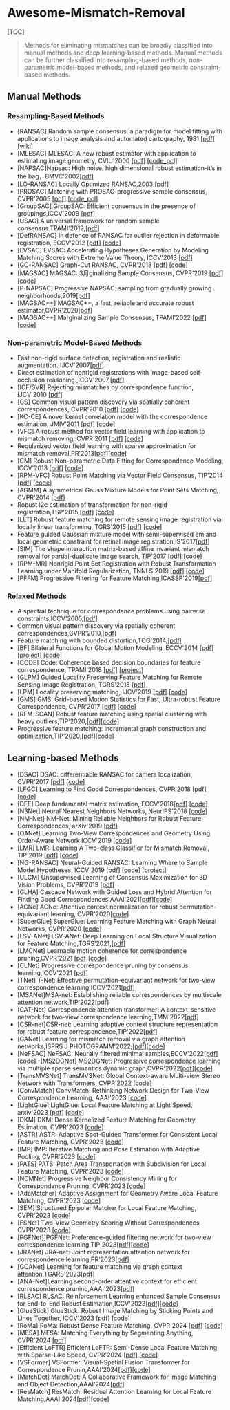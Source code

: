 # Awesome-Mismatch-Removal

[TOC]
>Methods for eliminating mismatches can be broadly classified into manual methods and deep learning-based methods. Manual methods can be further classified into resampling-based methods, non-parametric model-based methods, and relaxed geometric constraint-based methods.

## Manual Methods

### Resampling-Based Methods
- [RANSAC] Random sample consensus: a paradigm for model fitting with applications to image analysis and automated cartography, 1981 [[pdf]](https://apps.dtic.mil/dtic/tr/fulltext/u2/a460585.pdf) [[wiki]](https://en.wikipedia.org/wiki/Random_sample_consensus)
- [MLESAC] MLESAC: A new robust estimator with application to estimating image geometry, CVIU'2000 [[pdf]](http://www.academia.edu/download/3436793/torr_mlesac.pdf) [[code_pcl]](https://github.com/PointCloudLibrary/pcl/tree/master/sample_consensus/include/pcl/sample_consensus)
- [NAPSAC]Napsac: High noise, high dimensional robust estimation-it’s in the bag，BMVC'2002[[pdf]](https://d1wqtxts1xzle7.cloudfront.net/51485218/NAPSAC_High_Noise_High_Dimensional_Robus20170123-23393-jxxcl1-libre.pdf?1485199178=&response-content-disposition=inline%3B+filename%3DNapsac_High_Noise_High_Dimensional_Robus.pdf&Expires=1711038934&Signature=Sk4FynbP~i6Ldh3fCffGfi2G-0MayDfLfkGaavAFkFyLhNRaM5VSccpsnqz3yXUos7Phy8cwLwMAjCZo3ye-yfCdEZVS3lQklsK1hdWyzwTgI9YUXHaI3xzYHNrQlIpa-4tSWIem9BP4oBCC7DDKoa5LOKuFXlRso98JBssYx7rz8SI5Ash2zYarn77~llu4YMKVb-dCnPZ6pJaD9wpMqt55JgsNd4Qs49iBVjR5XesQ8eD-V8Ol~Uag~UDac8aHx7TGQzkl7Nn8yHhzeYPwLSCuFN8-VupY94mZQPfkVl9TMhycSiBga45zAovHjGWgP9wRfLUhdbbkRXVeyLmWAg__&Key-Pair-Id=APKAJLOHF5GGSLRBV4ZA)
- [LO-RANSAC] Locally Optimized RANSAC,2003,[[pdf]](https://cmp.felk.cvut.cz/~chum/papers/chum-DAGM03.pdf)
- [PROSAC] Matching with PROSAC-progressive sample consensus, CVPR'2005 [[pdf]](https://dspace.cvut.cz/bitstream/handle/10467/9496/2005-Matching-with-PROSAC-progressive-sample-consensus.pdf?sequence=1) [[code_pcl]](https://github.com/PointCloudLibrary/pcl/tree/master/sample_consensus/include/pcl/sample_consensus)
- [GroupSAC] GroupSAC: Efficient consensus in the presence of groupings,ICCV'2009 [[pdf]](https://ieeexplore.ieee.org/document/5459241)
- [USAC] A universal framework for random sample consensus.TPAMI'2012,[[pdf]](https://ieeexplore.ieee.org/document/6365642)
- [DefRANSAC] In defence of RANSAC for outlier rejection in deformable registration, ECCV'2012 [[pdf]](https://media.adelaide.edu.au/acvt/Publications/2012/2012-In%20Defence%20of%20RANSAC%20for%20Outlier%20Rejection%20in%20Deformable%20Registration.pdf) [[code]](https://cs.adelaide.edu.au/~tjchin/lib/exe/fetch.php?media=code:eccv12code.zip)
- [EVSAC] EVSAC: Accelerating Hypotheses Generation by Modeling Matching Scores with Extreme Value Theory, ICCV'2013 [[pdf]](https://ieeexplore.ieee.org/document/6751418)
- [GC-RANSAC] Graph-Cut RANSAC, CVPR'2018 [[pdf]](http://openaccess.thecvf.com/content_cvpr_2018/papers/Barath_Graph-Cut_RANSAC_CVPR_2018_paper.pdf) [[code]](https://github.com/danini/graph-cut-ransac)
- [MAGSAC] MAGSAC: 3月ginalizing Sample Consensus, CVPR'2019 [[pdf]](http://openaccess.thecvf.com/content_CVPR_2019/papers/Barath_MAGSAC_3月ginalizing_Sample_Consensus_CVPR_2019_paper.pdf) [[code]](https://github.com/danini/magsac)
- [P-NAPSAC] Progressive NAPSAC: sampling from gradually growing neighborhoods,2019[[pdf]](https://arxiv.org/abs/1906.02295)
- [MAGSAC++] MAGSAC++, a fast, reliable and accurate robust estimator,CVPR'2020[[pdf]](https://arxiv.org/abs/1912.05909)
- [MAGSAC++] Marginalizing Sample Consensus, TPAMI'2022 [[pdf]](https://ieeexplore.ieee.org/document/9511155) [[code]](https://github.com/danini/magsac)
  
### Non-parametric Model-Based Methods
- Fast non-rigid surface detection, registration and realistic augmentation.,IJCV'2007[[pdf]](https://vincentlepetit.github.io/files/papers/comp_pilet_ijcv07.pdf)
- Direct estimation of nonrigid registrations with image-based self-occlusion reasoning.,ICCV'2007,[[pdf]](https://ieeexplore.ieee.org/document/4408989)
- [ICF/SVR] Rejecting mismatches by correspondence function, IJCV'2010 [[pdf]](http://www.nlpr.ia.ac.cn/2010papers/kz/gk24.pdf)
- [GS] Common visual pattern discovery via spatially coherent correspondences, CVPR'2010 [[pdf]](http://www.jdl.ac.cn/project/faceId/paperreading/Paper/Common%20Visual%20Pattern%20Discovery%20via%20Spatially%20Coherent%20Correspondences.pdf) [[code]](https://sites.google.com/site/lhrbss/home/papers/SimplifiedCode.zip?attredirects=0)
- [KC-CE] A novel kernel correlation model with the correspondence estimation, JMIV'2011 [[pdf]](https://www.researchgate.net/profile/P_Chen2/publication/225191068_A_Novel_Kernel_Correlation_Model_with_the_Correspondence_Estimation/links/02e7e5232cd89055ab000000/A-Novel-Kernel-Correlation-Model-with-the-Correspondence-Estimation.pdf) [[code]](http://web.nchu.edu.tw/~pengwen/WWW/Code.html)
- [VFC] A robust method for vector field learning with application to mismatch removing, CVPR'2011 [[pdf]](http://citeseerx.ist.psu.edu/viewdoc/download?doi=10.1.1.721.5913&rep=rep1&type=pdf) [[code]](https://github.com/jiayi-ma?tab=repositories)
- Regularized vector field learning with sparse approximation for mismatch removal,PR'2013[[pdf]](https://pages.ucsd.edu/~ztu/publication/pr13_robustmatching.pdf)[[code]](https://github.com/jiayi-ma/VFC)
- [CM] Robust Non-parametric Data Fitting for Correspondence Modeling, ICCV'2013 [[pdf]](https://mmcheng.net/mftp/Papers/DataFittingICCV13.pdf) [[code]](https://sites.google.com/site/laoszefei81/home/code-1/code-curve-fitting)
- [RPM-VFC] Robust Point Matching via Vector Field Consensus, TIP'2014 [[pdf]](http://or.nsfc.gov.cn/bitstream/00001903-5/99530/1/1000009269450.pdf) [[code]](https://github.com/jiayi-ma?tab=repositories)
- [AGMM] A symmetrical Gauss Mixture Models for Point Sets Matching, CVPR'2014 [[pdf]](http://openaccess.thecvf.com/content_cvpr_2014/papers/Tao_Asymmetrical_Gauss_Mixture_2014_CVPR_paper.pdf)
- Robust l2e estimation of transformation for non-rigid registration,TSP'2015,[[pdf]](https://www.researchgate.net/profile/Jiayi_Ma/publication/273176803_Robust_L2E_Estimation_of_Transformation_for_Non-Rigid_Registration/links/552142f10cf2f9c130512304.pdf) [[code]](https://github.com/jiayi-ma?tab=repositories)
- [LLT] Robust feature matching for remote sensing image registration via locally linear transforming, TGRS'2015 [[pdf]](https://yuan-gao.net/pdf/TGRS2015.pdf) [[code]](https://github.com/jiayi-ma?tab=repositories)
- Feature guided Gaussian mixture model with semi-supervised em and local geometric constraint for retinal image registration,IS'2017[[pdf]](https://sci-hub.ru/10.1016/j.ins.2017.07.010)
- [SIM] The shape interaction matrix-based affine invariant mismatch removal for partial-duplicate image search, TIP'2017 [[pdf]](http://www.cis.pku.edu.cn/faculty/vision/zlin/Publications/2017-TIP-SIM.pdf) [[code]](https://github.com/lylinyang/demo_SIM)
- [RPM-MR] Nonrigid Point Set Registration with Robust Transformation Learning under Manifold Regularization, TNNLS'2019 [[pdf]](https://pdfs.semanticscholar.org/e8c9/75165ffc5af6cad6961b25f29ea112ae50dd.pdf) [[code]](https://github.com/jiayi-ma?tab=repositories)
- [PFFM] Progressive Filtering for Feature Matching,ICASSP'2019[[pdf]](https://sci-hub.ru/10.1109/icassp.2019.8682372)

### Relaxed Methods
- A spectral technique for correspondence problems using pairwise constraints,ICCV'2005,[[pdf]](https://www.cs.cmu.edu/~efros/courses/LBMV07/Papers/leordeanu-iccv-05.pdf)
- Common visual pattern discovery via spatially coherent correspondences,CVPR'2010,[[pdf]](https://sci-hub.ru/10.1109/cvpr.2010.5539780)
- Feature matching with bounded distortion,TOG'2014,[[pdf]](https://sci-hub.ru/10.1145/2602142)
- [BF] Bilateral Functions for Global Motion Modeling, ECCV'2014 [[pdf]](http://mftp.mmcheng.net/Papers/CoherentModelingS.pdf) [[project]](https://mmcheng.net/bfun/) [[code]](http://mftp.mmcheng.net/Data/eccv_2014_release.zip)
- [CODE] Code: Coherence based decision boundaries for feature correspondence, TPAMI'2018 [[pdf]](https://ora.ox.ac.uk/objects/uuid:0e5a62ab-fb69-472f-a1e1-49d49595db62/download_file?safe_filename=matching.pdf&file_format=application%2Fpdf&type_of_work=Journal+article) [[project]](http://www.kind-of-works.com/CODE_matching.html)
- [GLPM] Guided Locality Preserving Feature Matching for Remote Sensing Image Registration, TGRS'2018 [[pdf]](https://ieeexplore.ieee.org/abstract/document/8340808/)
- [LPM] Locality preserving matching, IJCV'2019 [[pdf]](https://link.springer.com/article/10.1007/s11263-018-1117-z) [[code]](https://github.com/jiayi-ma?tab=repositories)
- [GMS] GMS: Grid-based Motion Statistics for Fast, Ultra-robust Feature Correspondence, CVPR'2017 [[pdf]](http://openaccess.thecvf.com/content_cvpr_2017/papers/Bian_GMS_Grid-based_Motion_CVPR_2017_paper.pdf) [[code]](https://github.com/JiawangBian/GMS-Feature-Matcher)
- [RFM-SCAN] Robust feature matching using spatial clustering with heavy outliers,TIP'2020,[[pdf]](https://starainj.github.io/Files/TIP2020-RFM-SACN.pdf)[[code]](https://github.com/StaRainJ/RFM-SCAN)
- Progressive feature matching: Incremental graph construction and optimization,TIP'2020,[[pdf]](https://sci-hub.ru/10.1109/tip.2020.2996092)[[code]](https://sites.google.com/view/sehyung/home/projects/progressive-feature-matching)


## Learning-based Methods
- [DSAC] DSAC: differentiable RANSAC for camera localization, CVPR'2017 [[pdf]](http://openaccess.thecvf.com/content_cvpr_2017/papers/Brachmann_DSAC_-_Differentiable_CVPR_2017_paper.pdf) [[code]](https://github.com/cvlab-dresden/DSAC)
- [LFGC] Learning to Find Good Correspondences, CVPR'2018 [[pdf]](http://openaccess.thecvf.com/content_cvpr_2018/CameraReady/1453.pdf) [[code]](https://github.com/vcg-uvic/learned-correspondence-release)
- [DFE] Deep fundamental matrix estimation, ECCV'2018[[pdf]](https://openaccess.thecvf.com/content_ECCV_2018/papers/Rene_Ranftl_Deep_Fundamental_Matrix_ECCV_2018_paper.pdf) [[code]](https://github.com/isl-org/DFE)
- [N3Net] Neural Nearest Neighbors Networks, NeurIPS'2018 [[code]](https://github.com/visinf/n3net/)
- [NM-Net] NM-Net: Mining Reliable Neighbors for Robust Feature Correspondences, arXiv'2019 [[pdf]](https://arxiv.org/pdf/1904.00320)
- [OANet] Learning Two-View Correspondences and Geometry Using Order-Aware Network ICCV'2019 [[code]](https://github.com/zjhthu/OANet)
- [LMR] LMR: Learning A Two-class Classifier for Mismatch Removal, TIP'2019 [[pdf]](https://ieeexplore.ieee.org/abstract/document/8672170/) [[code]](https://github.com/StaRainJ/LMR)
- [NG-RANSAC] Neural-Guided RANSAC: Learning Where to Sample Model Hypotheses, ICCV'2019 [[pdf](https://arxiv.org/pdf/1905.04132.pdf)] [[code](https://github.com/vislearn/ngransac)] [[project](https://hci.iwr.uni-heidelberg.de/vislearn/research/neural-guided-ransac/)]
- [ULCM] Unsupervised Learning of Consensus Maximization for 3D Vision Problems, CVPR'2019 [[pdf]](http://openaccess.thecvf.com/content_CVPR_2019/papers/Probst_Unsupervised_Learning_of_Consensus_Maximization_for_3D_Vision_Problems_CVPR_2019_paper.pdf)
- [GLHA] Cascade Network with Guided Loss and Hybrid Attention for Finding Good Correspondences,AAAI'2021[[pdf]](https://arxiv.org/abs/2102.00411)[[code]](https://github.com/wenbingtao/GLHA)
- [ACNe] ACNe: Attentive context normalization for robust permutation-equivariant learning, CVPR'2020[[code]](https://github.com/vcg-uvic/acne)
- [SuperGlue] SuperGlue: Learning Feature Matching with Graph Neural Networks, CVPR'2020 [[code]](https://github.com/magicleap/SuperGluePretrainedNetwork)
- [LSV-ANet] LSV-ANet: Deep Learning on Local Structure Visualization for Feature Matching,TGRS'2021,[[pdf]](https://ieeexplore.ieee.org/document/9377555)
- [LMCNet] Learnable motion coherence for correspondence pruning,CVPR'2021 [[pdf]](https://arxiv.org/abs/2011.14563)[[code]](https://github.com/liuyuan-pal/LMCNet)
- [CLNet] Progressive correspondence pruning by consensus learning,ICCV'2021 [[pdf]](https://arxiv.org/abs/2101.00591)
- [TNet] T-Net: Effective permutation-equivariant network for two-view correspondence learning,ICCV'2021[[pdf]](https://arxiv.org/abs/2101.00591)
- [MSANet]MSA-net: Establishing reliable correspondences by multiscale attention network,TIP'2022[[pdf]](https://guobaoxiao.github.io/papers/TIP2022b(1).pdf)
- [CAT-Net] Correspondence attention transformer: A context-sensitive network for two-view correspondence learning,TMM'2022[[pdf]](https://www.researchgate.net/profile/Yang-Wang-241/publication/359451839_Correspondence_Attention_Transformer_A_Context-sensitive_Network_for_Two-view_Correspondence_Learning/links/62ce44b3b261d22751eb64d4/Correspondence-Attention-Transformer-A-Context-Sensitive-Network-for-Two-View-Correspondence-Learning.pdf)
- [CSR-net]CSR-net: Learning adaptive context structure representation for robust feature correspondence,TIP'2022[[pdf]](https://ieeexplore.ieee.org/document/9758641)
- [GANet] Learning for mismatch removal via graph attention networks,ISPRS J PHOTOGRAMM'2022,[[pdf]](https://www.researchgate.net/profile/Yang-Wang-241/publication/361865594_Learning_for_mismatch_removal_via_graph_attention_networks/links/62ce43a06151ad090b9794dd/Learning-for-mismatch-removal-via-graph-attention-networks.pdf)[[code]](https://github.com/StaRainJ/Code-of-GANet)
- [NeFSAC] NeFSAC: Neurally filtered minimal samples,ECCV'2022[[pdf]](https://arxiv.org/abs/2207.07872)[[code]](https://github.com/cavalli1234/NeFSAC)
-[MS2DGNet] MS2DGNet: Progressive correspondence learning via multiple sparse semantics dynamic graph,CVPR'2022[[pdf]](https://openaccess.thecvf.com/content/CVPR2022/papers/Dai_MS2DG-Net_Progressive_Correspondence_Learning_via_Multiple_Sparse_Semantics_Dynamic_Graph_CVPR_2022_paper.pdf)[[code]](https://github.com/changcaiyang/MS2DG-Net)
- [TransMVSNet] TransMVSNet: Global Context-aware Multi-view Stereo Network with Transformers, CVPR'2022 [[code]](https://github.com/MegviiRobot/TransMVSNet)
- [ConvMatch] ConvMatch: Rethinking Network Design for Two-View Correspondence Learning, AAAI'2023 [[code]](https://github.com/SuhZhang/ConvMatch)
- [LightGlue] LightGlue: Local Feature Matching at Light Speed, arxiv'2023 [[pdf]](https://arxiv.org/pdf/2306.13643.pdf) [[code]](https://github.com/cvg/LightGlue)
- [DKM] DKM: Dense Kernelized Feature Matching for Geometry Estimation, CVPR'2023 [[code]](https://github.com/Parskatt/DKM)
- [ASTR] ASTR: Adaptive Spot-Guided Transformer for Consistent Local Feature Matching, CVPR'2023 [[code]](https://astr2023.github.io/)
- [IMP] IMP: Iterative Matching and Pose Estimation with Adaptive Pooling, CVPR'2023 [[code]](https://github.com/feixue94/imp-release)
- [PATS] PATS: Patch Area Transportation with Subdivision for Local Feature Matching, CVPR'2023 [[code]](https://zju3dv.github.io/pats/)
- [NCMNet] Progressive Neighbor Consistency Mining for Correspondence Pruning, CVPR'2023 [[code]](https://github.com/xinliu29/NCMNet)
- [AdaMatcher] Adaptive Assignment for Geometry Aware Local Feature Matching, CVPR'2023 [[code]](https://github.com/AbyssGaze/AdaMatcher)
- [SEM] Structured Epipolar Matcher for Local Feature Matching, CVPR'2023 [[code]](https://sem2023.github.io/)
- [FSNet] Two-View Geometry Scoring Without Correspondences, CVPR'2023 [[code]](https://github.com/nianticlabs/scoring-without-correspondences)
- [PGFNet]]PGFNet: Preference-guided filtering network for two-view correspondence learning,TIP'2023[[pdf]](https://ieeexplore.ieee.org/document/10041834)[[code]](https://github.com/guobaoxiao/PGFNet)
- [JRANet] JRA-net: Joint representation attention network for correspondence learning,PR'2023[[pdf]](https://www.sciencedirect.com/science/article/pii/S0031320322006598)
- [GCANet] Learning for feature matching via graph context attention,TGARS'2023[[pdf]](https://ieeexplore.ieee.org/document/10075633)
- [ANA-Net]Learning second-order attentive context for efficient correspondence pruning,AAAI'2023[[pdf]](https://arxiv.org/abs/2303.15761)
- [RLSAC] RLSAC: Reinforcement Learning enhanced Sample Consensus for End-to-End Robust Estimation,ICCV'2023[[pdf]](https://arxiv.org/pdf/2308.05318.pdf)[[code]](https://github.com/IRMVLab/RLSAC)
- [GlueStick] GlueStick: Robust Image Matching by Sticking Points and Lines Together, ICCV'2023 [[pdf]](https://arxiv.org/pdf/2304.02008.pdf) [[code]](https://github.com/cvg/GlueStick)
- [RoMa] RoMa: Robust Dense Feature Matching, CVPR'2024 [[pdf]](https://arxiv.org/abs/2305.15404) [[code]](https://github.com/Parskatt/RoMa)
- [MESA] MESA: Matching Everything by Segmenting Anything, CVPR'2024 [[pdf]](https://arxiv.org/abs/2401.16741)
- [Efficient LoFTR] Efficient LoFTR: Semi-Dense Local Feature Matching with Sparse-Like Speed, CVPR'2024 [[pdf]](https://zju3dv.github.io/efficientloftr/files/EfficientLoFTR.pdf) [[code]](https://github.com/zju3dv/efficientloftr)
- [VSFormer] VSFormer: Visual-Spatial Fusion Transformer for Correspondence Prunin,AAAI'2024[[pdf]](https://arxiv.org/pdf/2312.08774.pdf)[[code]](https://github.com/sugar-fly/VSFormer)
- [MatchDet] MatchDet: A Collaborative Framework for Image Matching and Object Detection,AAAI'2024[[pdf]](https://arxiv.org/abs/2307.05180)
- [ResMatch] ResMatch: Residual Attention Learning for Local Feature Matching,AAAI'2024[[pdf]](https://arxiv.org/abs/2307.05180)[[code]](https://github.com/ACuOoOoO/ResMatch)













